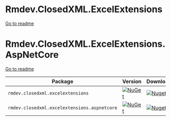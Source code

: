 
# Rmdev.ClosedXML.ExcelExtensions

[Go to readme](Rmdev.ClosedXML.ExcelExtensions/readme.md)

# Rmdev.ClosedXML.ExcelExtensions.AspNetCore

[Go to readme](Rmdev.ClosedXML.ExcelExtensions.AspNetCore/readme.md)

| Package |  Version | Downloads |
| ------- | ----- | ----- |
| `rmdev.closedxml.excelextensions` | [![NuGet](https://img.shields.io/nuget/v/rmdev.closedxml.excelextensions.svg)](https://nuget.org/packages/rmdev.closedxml.excelextensions) | [![Nuget](https://img.shields.io/nuget/dt/rmdev.closedxml.excelextensions.svg)](https://nuget.org/packages/rmdev.closedxml.excelextensions) |
| `rmdev.closedxml.excelextensions.aspnetcore` | [![NuGet](https://img.shields.io/nuget/v/rmdev.closedxml.excelextensions.aspnetcore.svg)](https://nuget.org/packages/rmdev.closedxml.excelextensions.aspnetcore) | [![Nuget](https://img.shields.io/nuget/dt/rmdev.closedxml.excelextensions.aspnetcore.svg)](https://nuget.org/packages/rmdev.closedxml.excelextensions.aspnetcore) |
